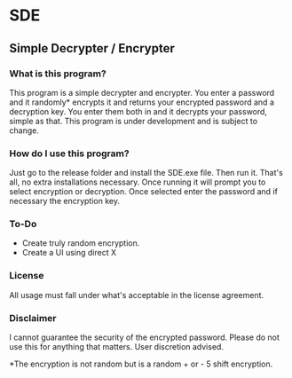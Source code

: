 # SDE
## Simple Decrypter / Encrypter 
### What is this program?
This program is a simple decrypter and encrypter. You enter a password and it randomly* encrypts it and returns your encrypted password and a decryption key. You enter them both in and it decrypts your password, simple as that. This program is under development and is subject to change.

### How do I use this program?
Just go to the release folder and install the SDE.exe file.
Then run it. That's all, no extra installations necessary.
Once running it will prompt you to select encryption or decryption.
Once selected enter the password and if necessary the encryption key.

### To-Do
- Create truly random encryption.
- Create a UI using direct X

### License
All usage must fall under what's acceptable in the license agreement.

### Disclaimer
I cannot guarantee the security of the encrypted password. Please do not use this for anything that matters. User discretion advised.

*The encryption is not random but is a random + or - 5 shift encryption.


